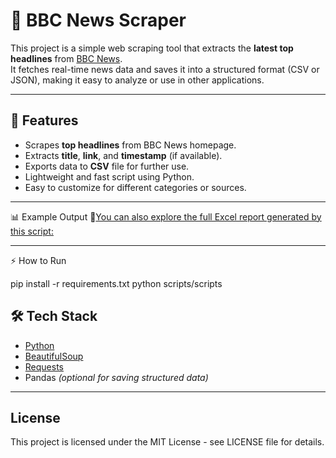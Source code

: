 # 📰 BBC News Scraper

This project is a simple web scraping tool that extracts the **latest top headlines** from [BBC News](https://www.bbc.com/).  
It fetches real-time news data and saves it into a structured format (CSV or JSON), making it easy to analyze or use in other applications.

---

## 🚀 Features

- Scrapes **top headlines** from BBC News homepage.  
- Extracts **title**, **link**, and **timestamp** (if available).  
- Exports data to **CSV** file for further use.  
- Lightweight and fast script using Python.  
- Easy to customize for different categories or sources.

---
📊 Example Output
🔗[You can also explore the full Excel report generated by this script:](bbc_headlines)

---

⚡ How to Run

pip install -r requirements.txt
python scripts/scripts

## 🛠️ Tech Stack

- [Python](https://www.python.org/)
- [BeautifulSoup](https://pypi.org/project/beautifulsoup4/)
- [Requests](https://pypi.org/project/requests/)
- Pandas *(optional for saving structured data)*

---
## License
This project is licensed under the MIT License - see LICENSE file for details.


